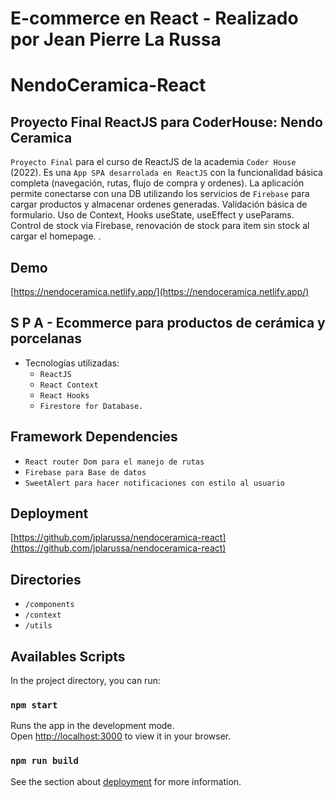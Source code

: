 # E-commerce en React - Realizado por Jean Pierre La Russa

# NendoCeramica-React
 
## Proyecto Final ReactJS para CoderHouse: Nendo Ceramica 

`Proyecto Final` para el curso de ReactJS de la academia `Coder House` (2022).
Es una `App SPA desarrolada en ReactJS` con la funcionalidad básica completa (navegación, rutas, flujo de compra y ordenes).
La aplicación permite conectarse con una DB utilizando los servicios de `Firebase` para cargar productos y almacenar ordenes generadas.
Validación básica de formulario.
Uso de Context, Hooks useState, useEffect y useParams.
Control de stock via Firebase, renovación de stock para item sin stock al cargar el homepage.
.

## Demo

[https://nendoceramica.netlify.app/](https://nendoceramica.netlify.app/)



## S P A - Ecommerce para productos de cerámica y porcelanas

- Tecnologías utilizadas: 
    - `ReactJS`
    - `React Context`
    - `React Hooks`
    - `Firestore for Database.`

## Framework Dependencies
- `React router Dom para el manejo de rutas`
- `Firebase para Base de datos`
- `SweetAlert para hacer notificaciones con estilo al usuario`


## Deployment 

[https://github.com/jplarussa/nendoceramica-react](https://github.com/jplarussa/nendoceramica-react)

## Directories
- `/components`
- `/context`
- `/utils`

## Availables Scripts

In the project directory, you can run:

### `npm start`

Runs the app in the development mode.\
Open [http://localhost:3000](http://localhost:3000) to view it in your browser.

### `npm run build`


See the section about [deployment](https://facebook.github.io/create-react-app/docs/deployment) for more information.